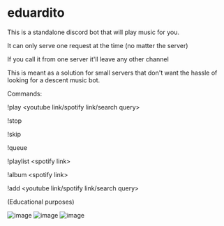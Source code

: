 # eduardito

This is a standalone discord bot that will play music for you. 

It can only serve one request at the time (no matter the server)

If you call it from one server it'll leave any other channel

This is meant as a solution for small servers that don't want the hassle of looking for a descent music bot.

Commands:

!play <youtube link/spotify link/search query>

!stop

!skip

!queue 

!playlist <spotify link\>

!album <spotify link\>

!add <youtube link/spotify link/search query>


(Educational purposes)

![image](https://github.com/Gabocota/eduardito/assets/88735758/1b55c3f6-75bb-42aa-bb4b-9bb849120402)
![image](https://github.com/Gabocota/eduardito/assets/88735758/b32c9655-06b1-4fb6-81d1-4690edf49ea4)
![image](https://github.com/Gabocota/eduardito/assets/88735758/30305ee9-4ace-46f2-b112-ad7bbf9d3748)
